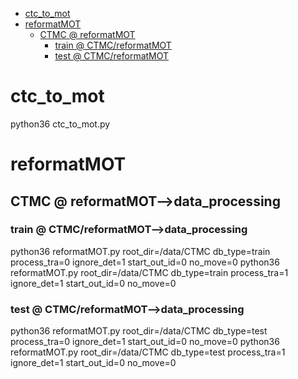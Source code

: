 <!-- MarkdownTOC -->

- [ctc_to_mot](#ctc_to_mo_t_)
- [reformatMOT](#reformatmot_)
    - [CTMC       @ reformatMOT](#ctmc___reformatmo_t_)
        - [train       @ CTMC/reformatMOT](#train___ctmc_reformatmot_)
        - [test       @ CTMC/reformatMOT](#test___ctmc_reformatmot_)

<!-- /MarkdownTOC -->

<a id="ctc_to_mo_t_"></a>
# ctc_to_mot
python36 ctc_to_mot.py

<a id="reformatmot_"></a>
# reformatMOT

<a id="ctmc___reformatmo_t_"></a>
## CTMC       @ reformatMOT-->data_processing

<a id="train___ctmc_reformatmot_"></a>
### train       @ CTMC/reformatMOT-->data_processing

python36 reformatMOT.py root_dir=/data/CTMC db_type=train process_tra=0 ignore_det=1 start_out_id=0 no_move=0
python36 reformatMOT.py root_dir=/data/CTMC db_type=train process_tra=1 ignore_det=1 start_out_id=0 no_move=0

<a id="test___ctmc_reformatmot_"></a>
### test       @ CTMC/reformatMOT-->data_processing

python36 reformatMOT.py root_dir=/data/CTMC db_type=test process_tra=0 ignore_det=1 start_out_id=0 no_move=0
python36 reformatMOT.py root_dir=/data/CTMC db_type=test process_tra=1 ignore_det=1 start_out_id=0 no_move=0